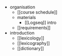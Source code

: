 - organisation
	- [[course schedule]]
	- materials
		- [[Logseq]] intro
	- [[requirements]]
- introduction
	- [[lexicology]]
	- [[lexicography]]
	- [[dictionary]]